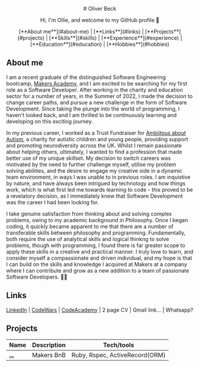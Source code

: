 <p align="center"># Oliver Beck</p>

<p align="center">Hi, I'm Ollie, and welcome to my GitHub profile 👋</p>

<p align="center">
[**About me**](#about-me) | [**Links**](#links) | [**Projects**](#projects) | [**Skills**](#skills) | [**Experience**](#experience) | [**Education**](#education) | [**Hobbies**](#hobbies)
</p>

## About me

I am a recent graduate of the distinguished Software Engineering bootcamp, [Makers Academy](https://makers.tech/), and I am excited to be searching for my first role as a Software Developer. After working in the charity and education sector for a number of years, in the Summer of 2022, I made the decision to change career paths, and pursue a new challenge in the form of Software Development. Since taking the plunge into the world of programming, I haven't looked back, and I am thrilled to be continuously learning and developing on this exciting journey. 

In my previous career, I worked as a Trust Fundraiser for [Ambiitous about Autism](https://www.ambitiousaboutautism.org.uk/), a charity for autistic children and young people, providing support and promoting neurodiversity across the UK. Whilst I remain passionate about helping others, ultimately, I wanted to find a profession that made better use of my unique skillset. My decision to switch careers was motivated by the need to further challenge myself, utilise my problem solving abilities, and the desire to engage my creative side in a dynamic team environment, in ways I was unable to in previous roles. I am inquistive by nature, and have always been intrigued by technology and how things work, which is what first led me towards learning to code - this proved to be a revelatory decision, as I immediately knew that Software Development was the career I had been looking for.

I take genuine satisfaction from thinking about and solving complex problems, owing to my academic background in Philosophy. Once I began coding, it quickly became apparent to me that there are a number of transferable skills between philosophy and programming. Fundamentally, both require the use of analytical skills and logical thinkng to solve problems, though with programming, I found there is far greater scope to apply these skills in a creative and practical manner. I truly love to learn, and consider myself a compassionate and driven individual, and my hope is that I can build on the skills and knowledge I acquired at Makers at a company where I can contribute and grow as a new addition to a team of passionate Software Developers. 🧑‍💻 

## Links 

[LinkedIn](https://www.linkedin.com/in/oliver-beck-a09077115/) | [CodeWars](https://www.codewars.com/users/Ollie__B) | [CodeAcademy](https://www.codecademy.com/profiles/Ollie__B) | 2 page CV | Gmail link... | Whatsapp?

## Projects

| Name                         | Description             | Tech/tools             |
| ---------------------------- | ----------------------- | ---------------------- |
**[...](...)** | Makers BnB | Ruby, Rspec, ActiveRecord(ORM) |

